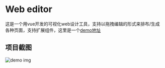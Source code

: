 # Web editor
这是一个用vue开发的可视化web设计工具，支持以拖拽编辑的形式来排布/生成各种页面，支持扩展组件，这里是一个[demo地址](https://mr-faby.github.io/Web-editor/dist)
## 项目截图
![demo img](https://raw.githubusercontent.com/Mr-faby/Web-editor/main/src/asset/img/domo.PNG)

